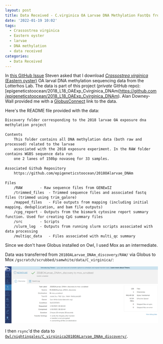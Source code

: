 ```yaml
---
layout: post
title: Data Received - C.virginica OA Larvae DNA Methylation FastQs from Lotterhos Lab
date: '2022-01-19 10:02'
tags: 
  - Crassostrea virginica
  - Eastern oyster
  - larvae
  - DNA methylation
  - data received
categories: 
  - Data Received
---
```

In [this GitHub Issue](https://github.com/RobertsLab/resources/issues/1362) Steven asked that I download [_Crassostrea virginica_ (Eastern oyster)](https://en.wikipedia.org/wiki/Eastern_oyster) OA larval DNA methylation sequencing data from the Lotterhos Lab. The data is part of this project (_private_ GitHub repo): [epigeneticstoocean/2018_L18_OAExp_Cvirginica_DNAm(https://github.com/epigeneticstoocean/2018_L18_OAExp_Cvirginica_DNAm). Alan Downey-Wall provided me with a [GlobusConnect](https://www.globus.org/globus-connect-personal) link to the data.

Here's the README file provided with the data:

```
Discovery folder corresponding to the 2018 larvae OA exposure dna methylation project

Contents
	This folder contains all DNA methylation data (both raw and processed) related to the larvae
	associated with the 2018 exposure experiment. In the RAW folder contains WGBS sequence data run
	one 2 lanes of 150bp novaseq for 33 samples.

Associated Github Repository
	https://github.com/epigeneticstoocean/2018OAlarvae_DNAm 

Files
	/RAW		- Raw sequence files from GENEwIZ
	/trimmed_files  - Trimmed sequence files and associated fastq files (trimmed using trim_galore)
	/mapped_files	- File outputs from mapping (including initial mapping, deduplication, and bam file outputs)
	/cpg_report	- Outputs from the bismark cytosine report summary function. Used for creating CpG summary files 
	/src		- Scripts
	/slurm_log	- Outputs from running slurm scripts associated with data processing
	/multiqc_data 	- Files associated with multi_qc summary
  ```

Since we don't have Globus installed on Owl, I used Mox as an intermediate.

Data was transferred from `2018OALarvae_DNAm_discovery/RAW/` via Globus to Mox `/gscratch/scrubbed/samwhite/data/C_virginica/`:

![screencap of globus transfer confirmation](https://github.com/RobertsLab/sams-notebook/blob/master/images/screencaps/20220119-globus_data_transfer-lotterhos-dna-methylation-cvir-larvae.png?raw=true)

I then `rsync`'d the data to [`Owl/nightingales/C_virginica2018OALarvae_DNAm_discovery/`](https://owl.fish.washington.edu/nightingales/C_virginica/2018OALarvae_DNAm_discovery/).

